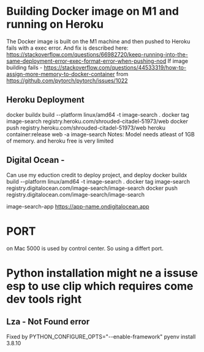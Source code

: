# Building Docker image on M1 and running on Heroku
The Docker image is built on the M1 machine and then pushed to Heroku fails with a exec error. 
And fix is described here: https://stackoverflow.com/questions/66982720/keep-running-into-the-same-deployment-error-exec-format-error-when-pushing-nod 
If image building fails - https://stackoverflow.com/questions/44533319/how-to-assign-more-memory-to-docker-container from https://github.com/pytorch/pytorch/issues/1022

## Heroku Deployment
docker buildx build --platform linux/amd64 -t image-search .
docker tag image-search registry.heroku.com/shrouded-citadel-51973/web
docker push registry.heroku.com/shrouded-citadel-51973/web
heroku container:release web -a image-search
Notes: Model needs atleast of 1GB of memory. and heroku free is very limited

## Digital Ocean - 
Can use my eduction credit to deploy project, and deploy 
docker buildx build --platform linux/amd64 -t image-search .
docker tag image-search registry.digitalocean.com/image-search/image-search
docker push registry.digitalocean.com/image-search/image-search


image-search-app
https://app-name.ondigitalocean.app

# PORT 
on Mac 5000 is used by control center. So using a differt port.


# Python installation might ne a issuse esp to use clip which requires come dev tools right
## Lza - Not Found error
Fixed by  PYTHON_CONFIGURE_OPTS="--enable-framework" pyenv install 3.8.10
